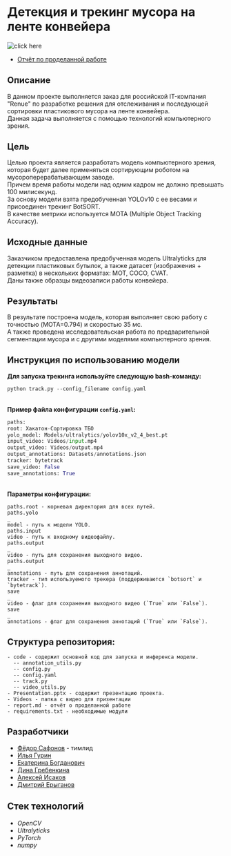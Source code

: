 <h1 align="left">Детекция и трекинг мусора на ленте конвейера</a></h1>

![click here](demo.gif)

* [Отчёт по проделанной работе](https://github.com/FedorSafonov/computer-vision-for-conveyor-belt/blob/main/report.md)

<h2 style="font-size: 20px;">Описание</h2>
В данном проекте выполняется заказ для российской IT-компания "Renue" по разработке решения для отслеживания и последующей сортировки пластикового мусора на ленте конвейера.
</br>Данная задача выполняется с помощью технологий компьютерного зрения.

<h2 style="font-size: 20px;">Цель</h2>
Целью проекта является разработать модель компьютерного зрения, которая будет далее применяться сортирующим роботом на мусороперерабатывающем заводе.
</br>Причем время работы модели над одним кадром не должно превышать 100 милисекунд.
</br>За основу модели взята предобученная YOLOv10 c ее весами и присоединен трекинг BotSORT. 
</br>В качестве метрики используется MOTA (Multiple Object Tracking Accuracy).

<h2 style="font-size: 20px;">Исходные данные</h2>
Заказчиком предоставлена предобученная модель Ultralyticks для детекции пластиковых бутылок, а также датасет (изображения + разметка) в нескольких форматах: MOT, COCO, CVAT.
</br>Даны также образцы видеозаписи работы конвейера.

<h2 style="font-size: 20px;">Результаты</h2>
В результате построена модель, которая выполняет свою работу с точностью (MOTA=0.794) и скоростью 35 мс.
</br>А также проведена исcледовательская работа по предварительной сегментации мусора и с другими моделями компьютерного зрения.

<h2 style="font-size: 20px;">Инструкция по использованию модели</h2>

**Для запуска трекинга используйте следующую bash-команду:**
```python
python track.py --config_filename config.yaml
```

</br>**Пример файла конфигурации `config.yaml`:**
```python
paths:
root: Хакатон-Сортировка ТБО
yolo_model: Models/ultralytics/yolov10x_v2_4_best.pt
input_video: Videos/input.mp4
output_video: Videos/output.mp4
output_annotations: Datasets/annotations.json
tracker: bytetrack
save_video: False
save_annotations: True
```

</br>**Параметры конфигурации:**
```
paths.root - корневая директория для всех путей.
paths.yolo
_
model - путь к модели YOLO.
paths.input
video - путь к входному видеофайлу.
paths.output
_
video - путь для сохранения выходного видео.
paths.output
_
annotations - путь для сохранения аннотаций.
tracker - тип используемого трекера (поддерживаются `botsort` и `bytetrack`).
save
_
video - флаг для сохранения выходного видео (`True` или `False`).
save
_
annotations - флаг для сохранения аннотаций (`True` или `False`).
```


<h2 style="font-size: 20px;">Структура репозитория:</h2>

```
- code - содержит основной код для запуска и инференса модели.
  -- annotation_utils.py
  -- config.py
  -- config.yaml
  -- track.py
  -- video_utils.py
- Presentation.pptx - cодержит презентацию проекта.
- Videos - папка с видео для призентации
- report.md - отчёт о проделанной работе
- requirements.txt - необходимые модули
```

<h2 style="font-size: 20px;">Разработчики</h2>

* [Фёдор Сафонов](https://) - тимлид 
* [Илья Гурин](https://github.com/IlyaLion) 
* [Екатерина Богданович](https://github.com/Kate_B_DS) 
* [Дина Гребенкина](https://github.com/DinaGreb) 
* [Алексей Исаков](https://github.com/IT-DS-Alex) 
* [Дмитрий Ерыганов](https://github.com/Dnevvs)

## Стек технологий
+ *OpenCV*
+ *Ultralyticks*
+ *PyTorch*
+ *numpy*

